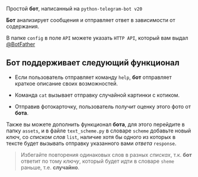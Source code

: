 Простой **бот**, написанный на `python-telegram-bot v20`

**Бот** анализирует сообщения и отправляет ответ в зависимости от содержания. 

В папке `config` в поле `API` можете указать `HTTP API`, который вам выдал [@BotFather](t.me/BotFather)

## Бот поддерживает следующий функционал

 - Если пользователь отправляет команду  `help`, **бот** отправляет краткое
   описание своих возможностей.    
   
 - Команда `cat` вызывает отправку случайной картинки с котиком. 
 - Отправив фотокарточку, пользователь получит оценку этого фото от **бота**.

Также вы можете дополнить функционал **бота**, для этого перейдите в папку `assets`, и в файле `text_scheme.py` в словаре `scheme` добавьте новый *ключ*, со *списком слов* `list`, наличие хотя бы одного из которых в тексте будет вызывать отправку указанного вами *ответа* `response`.

> Избегайте повторения одинаковых слов в разных *списках*, т.к. **бот** ответит по тому *ключу*, который будет идти в словаре `sheme` раньше, т.е. **случайно**.
